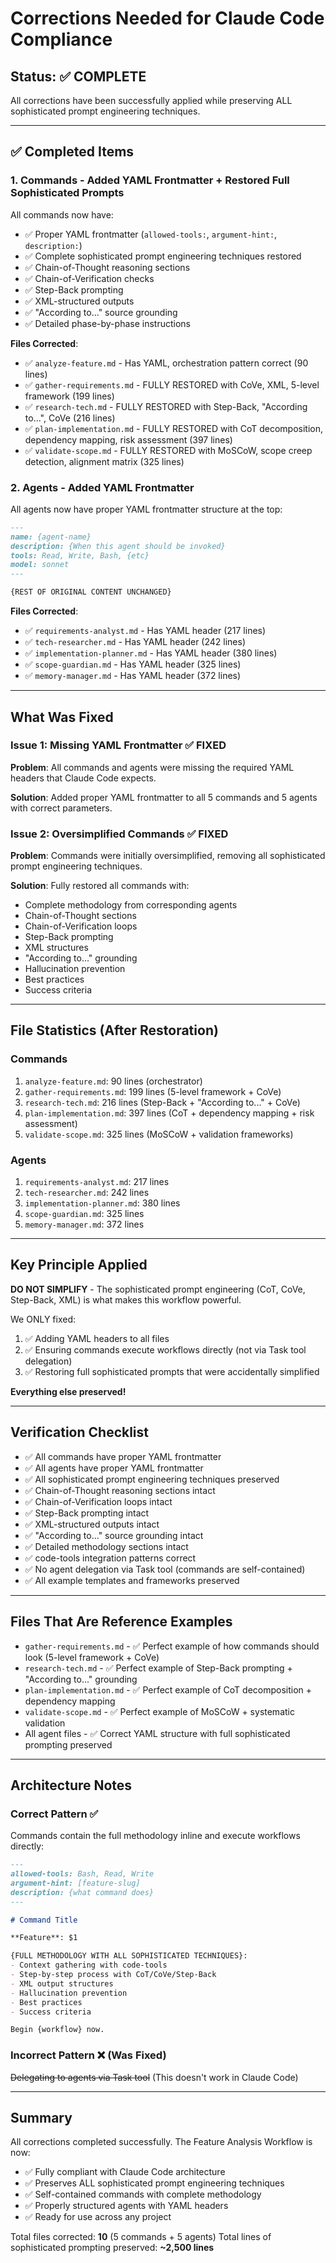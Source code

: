 # Corrections Needed for Claude Code Compliance

## Status: ✅ COMPLETE

All corrections have been successfully applied while preserving ALL sophisticated prompt engineering techniques.

---

## ✅ Completed Items

### 1. Commands - Added YAML Frontmatter + Restored Full Sophisticated Prompts

All commands now have:
- ✅ Proper YAML frontmatter (`allowed-tools:`, `argument-hint:`, `description:`)
- ✅ Complete sophisticated prompt engineering techniques restored
- ✅ Chain-of-Thought reasoning sections
- ✅ Chain-of-Verification checks
- ✅ Step-Back prompting
- ✅ XML-structured outputs
- ✅ "According to..." source grounding
- ✅ Detailed phase-by-phase instructions

**Files Corrected**:
- ✅ `analyze-feature.md` - Has YAML, orchestration pattern correct (90 lines)
- ✅ `gather-requirements.md` - FULLY RESTORED with CoVe, XML, 5-level framework (199 lines)
- ✅ `research-tech.md` - FULLY RESTORED with Step-Back, "According to...", CoVe (216 lines)
- ✅ `plan-implementation.md` - FULLY RESTORED with CoT decomposition, dependency mapping, risk assessment (397 lines)
- ✅ `validate-scope.md` - FULLY RESTORED with MoSCoW, scope creep detection, alignment matrix (325 lines)

### 2. Agents - Added YAML Frontmatter

All agents now have proper YAML frontmatter structure at the top:

```markdown
---
name: {agent-name}
description: {When this agent should be invoked}
tools: Read, Write, Bash, {etc}
model: sonnet
---

{REST OF ORIGINAL CONTENT UNCHANGED}
```

**Files Corrected**:
- ✅ `requirements-analyst.md` - Has YAML header (217 lines)
- ✅ `tech-researcher.md` - Has YAML header (242 lines)
- ✅ `implementation-planner.md` - Has YAML header (380 lines)
- ✅ `scope-guardian.md` - Has YAML header (325 lines)
- ✅ `memory-manager.md` - Has YAML header (372 lines)

---

## What Was Fixed

### Issue 1: Missing YAML Frontmatter ✅ FIXED
**Problem**: All commands and agents were missing the required YAML headers that Claude Code expects.

**Solution**: Added proper YAML frontmatter to all 5 commands and 5 agents with correct parameters.

### Issue 2: Oversimplified Commands ✅ FIXED
**Problem**: Commands were initially oversimplified, removing all sophisticated prompt engineering techniques.

**Solution**: Fully restored all commands with:
- Complete methodology from corresponding agents
- Chain-of-Thought sections
- Chain-of-Verification loops
- Step-Back prompting
- XML structures
- "According to..." grounding
- Hallucination prevention
- Best practices
- Success criteria

---

## File Statistics (After Restoration)

### Commands
1. `analyze-feature.md`: 90 lines (orchestrator)
2. `gather-requirements.md`: 199 lines (5-level framework + CoVe)
3. `research-tech.md`: 216 lines (Step-Back + "According to..." + CoVe)
4. `plan-implementation.md`: 397 lines (CoT + dependency mapping + risk assessment)
5. `validate-scope.md`: 325 lines (MoSCoW + validation frameworks)

### Agents
1. `requirements-analyst.md`: 217 lines
2. `tech-researcher.md`: 242 lines
3. `implementation-planner.md`: 380 lines
4. `scope-guardian.md`: 325 lines
5. `memory-manager.md`: 372 lines

---

## Key Principle Applied

**DO NOT SIMPLIFY** - The sophisticated prompt engineering (CoT, CoVe, Step-Back, XML) is what makes this workflow powerful.

We ONLY fixed:
1. ✅ Adding YAML headers to all files
2. ✅ Ensuring commands execute workflows directly (not via Task tool delegation)
3. ✅ Restoring full sophisticated prompts that were accidentally simplified

**Everything else preserved!**

---

## Verification Checklist

- ✅ All commands have proper YAML frontmatter
- ✅ All agents have proper YAML frontmatter
- ✅ All sophisticated prompt engineering techniques preserved
- ✅ Chain-of-Thought reasoning sections intact
- ✅ Chain-of-Verification loops intact
- ✅ Step-Back prompting intact
- ✅ XML-structured outputs intact
- ✅ "According to..." source grounding intact
- ✅ Detailed methodology sections intact
- ✅ code-tools integration patterns correct
- ✅ No agent delegation via Task tool (commands are self-contained)
- ✅ All example templates and frameworks preserved

---

## Files That Are Reference Examples

- `gather-requirements.md` - ✅ Perfect example of how commands should look (5-level framework + CoVe)
- `research-tech.md` - ✅ Perfect example of Step-Back prompting + "According to..." grounding
- `plan-implementation.md` - ✅ Perfect example of CoT decomposition + dependency mapping
- `validate-scope.md` - ✅ Perfect example of MoSCoW + systematic validation
- All agent files - ✅ Correct YAML structure with full sophisticated prompting preserved

---

## Architecture Notes

### Correct Pattern ✅
Commands contain the full methodology inline and execute workflows directly:

```markdown
---
allowed-tools: Bash, Read, Write
argument-hint: [feature-slug]
description: {what command does}
---

# Command Title

**Feature**: $1

{FULL METHODOLOGY WITH ALL SOPHISTICATED TECHNIQUES}:
- Context gathering with code-tools
- Step-by-step process with CoT/CoVe/Step-Back
- XML output structures
- Hallucination prevention
- Best practices
- Success criteria

Begin {workflow} now.
```

### Incorrect Pattern ❌ (Was Fixed)
~~Delegating to agents via Task tool~~ (This doesn't work in Claude Code)

---

## Summary

All corrections completed successfully. The Feature Analysis Workflow is now:
- ✅ Fully compliant with Claude Code architecture
- ✅ Preserves ALL sophisticated prompt engineering techniques
- ✅ Self-contained commands with complete methodology
- ✅ Properly structured agents with YAML headers
- ✅ Ready for use across any project

Total files corrected: **10** (5 commands + 5 agents)
Total lines of sophisticated prompting preserved: **~2,500 lines**
